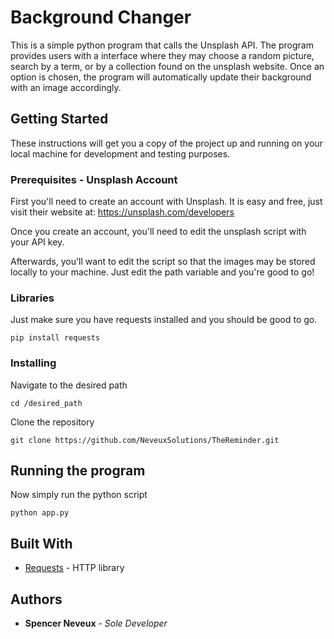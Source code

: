 # Background Changer

This is a simple python program that calls the Unsplash API. The program provides users with a interface where they may choose a random picture, search by a term, or by a collection found on the unsplash website. Once an option is chosen, the program will automatically update their background with an image accordingly. 

## Getting Started

These instructions will get you a copy of the project up and running on your local machine for development and testing purposes.

### Prerequisites - Unsplash Account

First you'll need to create an account with Unsplash. It is easy and free, just visit their website at:
https://unsplash.com/developers

Once you create an account, you'll need to edit the unsplash script with your API key. 

Afterwards, you'll want to edit the script so that the images may be stored locally to your machine. Just edit the path variable
and you're good to go!

### Libraries 

Just make sure you have requests installed and you should be good to go.

```
pip install requests
```

### Installing

Navigate to the desired path 

```
cd /desired_path
```

Clone the repository

```
git clone https://github.com/NeveuxSolutions/TheReminder.git
```

## Running the program

Now simply run the python script

```
python app.py
```

## Built With

* [Requests](https://2.python-requests.org/en/master/) - HTTP library

## Authors

* **Spencer Neveux** - *Sole Developer* 
